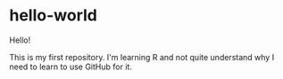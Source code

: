 # hello-world

Hello!

This is my first repository. I'm learning R and not quite understand why I need to learn to use GitHub for it. 
